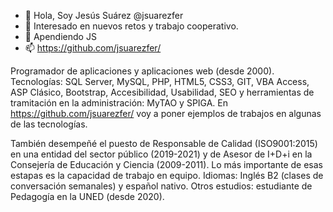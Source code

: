 - 👋 Hola, Soy Jesús Suárez @jsuarezfer
- 👀 Interesado en nuevos retos y trabajo cooperativo.
- 🌱 Apendiendo JS
- 📫 https://github.com/jsuarezfer/

Programador de aplicaciones y aplicaciones web (desde 2000).
Tecnologías: SQL Server, MySQL, PHP, HTML5, CSS3, GIT, VBA Access, ASP Clásico, Bootstrap, Accesibilidad, Usabilidad, SEO y herramientas de tramitación en la administración: MyTAO y SPIGA.
En https://github.com/jsuarezfer/ voy a poner ejemplos de trabajos en algunas de las tecnologías.

También desempeñé el puesto de Responsable de Calidad (ISO9001:2015) en una entidad del sector público (2019-2021) y de Asesor de I+D+i en la Consejería de Educación y Ciencia (2009-2011). Lo más importante de esas estapas es la capacidad de trabajo en equipo.
Idiomas: Inglés B2 (clases de conversación semanales) y español nativo.
Otros estudios: estudiante de Pedagogía en la UNED (desde 2020).

<!---
jsuarezfer/jsuarezfer is a ✨ special ✨ repository because its `README.md` (this file) appears on your GitHub profile.
You can click the Preview link to take a look at your changes.
--->
